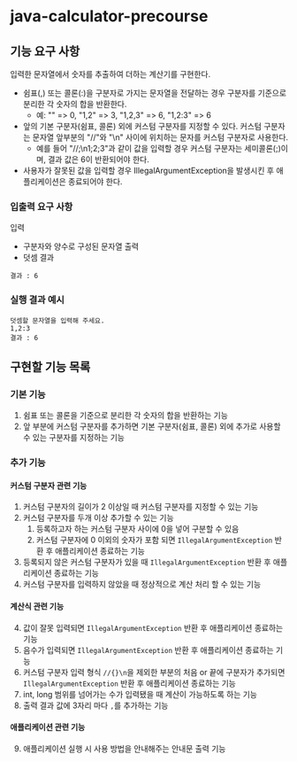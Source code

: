 # java-calculator-precourse
## 기능 요구 사항
입력한 문자열에서 숫자를 추출하여 더하는 계산기를 구현한다.

- 쉼표(,) 또는 콜론(:)을 구분자로 가지는 문자열을 전달하는 경우 구분자를 기준으로 분리한 각 숫자의 합을 반환한다.
  - 예: "" => 0, "1,2" => 3, "1,2,3" => 6, "1,2:3" => 6
- 앞의 기본 구분자(쉼표, 콜론) 외에 커스텀 구분자를 지정할 수 있다. 커스텀 구분자는 문자열 앞부분의 "//"와 "\n" 사이에 위치하는 문자를 커스텀 구분자로 사용한다.
  - 예를 들어 "//;\n1;2;3"과 같이 값을 입력할 경우 커스텀 구분자는 세미콜론(;)이며, 결과 값은 6이 반환되어야 한다.
- 사용자가 잘못된 값을 입력할 경우 IllegalArgumentException을 발생시킨 후 애플리케이션은 종료되어야 한다.
### 입출력 요구 사항
입력
- 구분자와 양수로 구성된 문자열
출력
- 덧셈 결과
```
결과 : 6
```
### 실행 결과 예시
```
덧셈할 문자열을 입력해 주세요.
1,2:3
결과 : 6
```
## 구현할 기능 목록
### 기본 기능
1. 쉼표 또는 콜론을 기준으로 분리한 각 숫자의 합을 반환하는 기능
2. 앞 부분에 커스텀 구분자를 추가하면 기본 구분자(쉼표, 콜론) 외에 추가로 사용할 수 있는 구분자를 지정하는 기능
### 추가 기능
#### 커스텀 구분자 관련 기능
1. 커스텀 구분자의 길이가 2 이상일 때 커스텀 구분자를 지정할 수 있는 기능
2. 커스텀 구분자를 두개 이상 추가할 수 있는 기능
   1. 등록하고자 하는 커스텀 구분자 사이에 0을 넣어 구분할 수 있음 
   2. 커스텀 구분자에 0 이외의 숫자가 포함 되면 `IllegalArgumentException` 반환 후 애플리케이션 종료하는 기능
3. 등록되지 않은 커스텀 구분자가 있을 때 `IllegalArgumentException` 반환 후 애플리케이션 종료하는 기능
4. 커스텀 구분자를 입력하지 않았을 때 정상적으로 계산 처리 할 수 있는 기능
#### 계산식 관련 기능
4. 값이 잘못 입력되면 `IllegalArgumentException` 반환 후 애플리케이션 종료하는 기능 
5. 음수가 입력되면 `IllegalArgumentException` 반환 후 애플리케이션 종료하는 기능
6. 커스텀 구분자 입력 형식 `//{}\n`을 제외한 부분의 처음 or 끝에 구분자가 추가되면 `IllegalArgumentException` 반환 후 애플리케이션 종료하는 기능
7. int, long 범위를 넘어가는 수가 입력됐을 때 계산이 가능하도록 하는 기능
8. 출력 결과 값에 3자리 마다 `,`를 추가하는 기능
#### 애플리케이션 관련 기능
9. 애플리케이션 실행 시 사용 방법을 안내해주는 안내문 출력 기능

